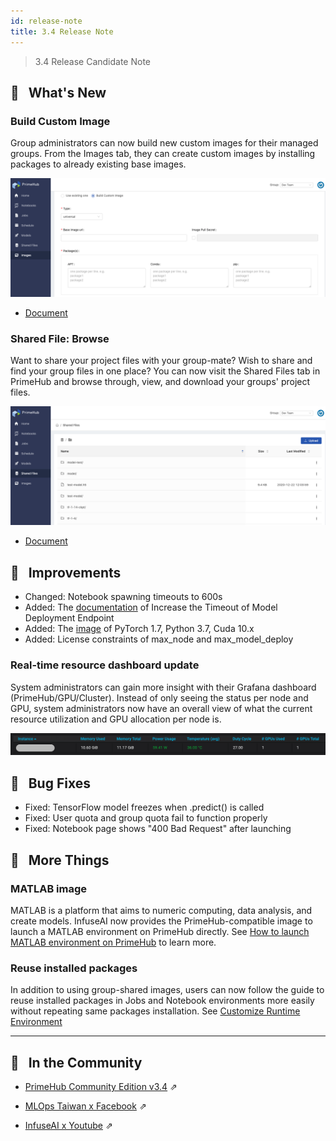 ```yaml
---
id: release-note
title: 3.4 Release Note
---
```


> 3.4 Release Candidate Note

## 🌟 &NonBreakingSpace; What's New

### Build Custom Image

Group administrators can now build new custom images for their managed groups. From the Images tab, they can create custom images by installing packages to already existing base images.

![](assets/release_custom_group_image.png)

+ [Document](group-image)

### Shared File: Browse

Want to share your project files with your group-mate? Wish to share and find your group files in one place? You can now visit the Shared Files tab in PrimeHub and browse through, view, and download your groups' project files.

![](assets/release_shared_files_browse.png)

+ [Document](shared-files)


## 🚀 &NonBreakingSpace; Improvements

+ Changed: Notebook spawning timeouts to 600s
+ Added: The [documentation](https://docs.primehub.io/docs/next/getting_started/configure-model-deployment#increase-the-timeout-of-model-deployment-endpoint) of Increase the Timeout of Model Deployment Endpoint
+ Added: The [image](https://docs.primehub.io/docs/next/guide_manual/images-list#jupyterlab-v2-with-primehub-extension-1) of PyTorch 1.7, Python 3.7, Cuda 10.x
+ Added: License constraints of max_node and max_model_deploy

### Real-time resource dashboard update

System administrators can gain more insight with their Grafana dashboard (PrimeHub/GPU/Cluster). Instead of only seeing the status per node and GPU, system administrators now have an overall view of what the current resource utilization and GPU allocation per node is.

![](assets/grafana-primehub-gpu-cluster.png)


## 🧰 &NonBreakingSpace; Bug Fixes

+ Fixed: TensorFlow model freezes when .predict() is called
+ Fixed: User quota and group quota fail to function properly
+ Fixed: Notebook page shows "400 Bad Request" after launching

## 💫 &NonBreakingSpace; More Things

### MATLAB image

MATLAB is a platform that aims to numeric computing, data analysis, and create models. InfuseAI now provides the PrimeHub-compatible image to launch a MATLAB environment on PrimeHub directly. See [How to launch MATLAB environment on PrimeHub](tasks/matlab-img) to learn more.

### Reuse installed packages

In addition to using group-shared images, users can now follow the guide to reuse installed packages in Jobs and Notebook environments more easily without repeating same packages installation. See [Customize Runtime Environment](tasks/customize-job-runtime)

---

## 🎪 &NonBreakingSpace; In the Community

+ [PrimeHub Community Edition v3.4](https://github.com/InfuseAI/primehub/releases) &neArr;

+ [MLOps Taiwan x Facebook](https://www.facebook.com/groups/mlopstw/) &neArr;

+ [InfuseAI x Youtube](https://www.youtube.com/channel/UCbbRUfqKPWfZxZY62Pian-g) &neArr;
